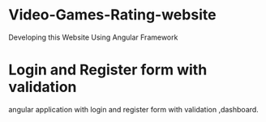 # Video-Games-Rating-website

Developing this Website Using Angular Framework 

# Login and Register form with validation 

angular application with login and register form with validation ,dashboard. 

